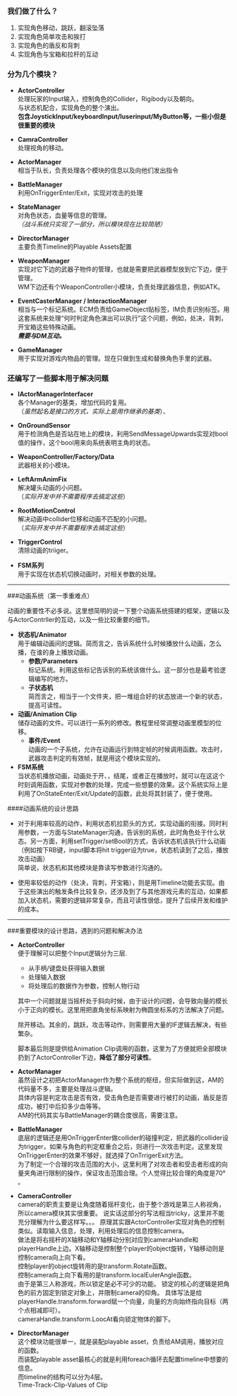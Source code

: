   
### 我们做了什么？
1. 实现角色移动，跳跃，翻滚坠落
2. 实现角色简单攻击和挨打
3. 实现角色的盾反和背刺
4. 实现角色与宝箱和拉杆的互动

### 分为几个模块？
*  **ActorController**  
	处理玩家的Input输入，控制角色的Collider，Rigibody以及朝向。  
	与状态机配合，实现角色的整个演出。   
	**包含JoystickInput/keyboardInput/Iuserinput/MyButton等，一些小但是很重要的模块**
  
*  **CamraController**  
	处理视角的移动。   

*  **ActorManager**  
	相当于队长，负责处理各个模块的信息以及向他们发出指令

*  **BattleManager**  
	利用OnTriggerEnter/Exit，实现对攻击的处理

*  **StateManager**  
    对角色状态，血量等信息的管理。  
	*（战斗系统只实现了一部分，所以模块现在比较简陋）*

*  **DirectorManager**  
	主要负责Timeline的Playable Assets配置

*  **WeaponManager**  
	实现对它下边的武器子物件的管理，也就是需要把武器模型放到它下边，便于管理。  
	WM下边还有个WeaponController小模块，负责处理武器信息，例如ATK。

*  **EventCasterManager /  InteractionManager**  
	相当与一个标记系统。ECM负责给GameObject贴标签，IM负责识别标签。用这套系统来处理“何时判定角色演出可以执行”这个问题，例如，处决，背刺，开宝箱这些特殊动画。  
	***需要与DM互动。***

*  **GameManager**  
	用于实现对游戏内物品的管理。现在只做到生成和替换角色手里的武器。

###  还编写了一些脚本用于解决问题
*  **IActorManagerInterfacer**  
	各个Manager的基类，增加代码的复用。  
	（*虽然起名是接口的方式，实际上是用作继承的基类*）、

*  **OnGroundSensor**  
	用于检测角色是否站在地上的模块，利用SendMessageUpwards实现对bool值的操作，这个bool用来向系统表明主角的状态。

*  **WeaponController/Factory/Data**  
	武器相关的小模块。

*  **LeftArmAnimFix**  
	解决罐头动画的小问题。  
	（*实际开发中并不需要程序去搞定这些*）  

*  **RootMotionControl**  
	解决动画中collider位移和动画不匹配的小问题。  
   （*实际开发中并不需要程序去搞定这些*）  

*  **TriggerControl**  
	清除动画的triiger。  

*  **FSM系列**  
	用于实现在状态机切换动画时，对相关参数的处理。

****

###动画系统（第一季重难点）
  
  动画的重要性不必多说。这里想简明的说一下整个动画系统搭建的框架，逻辑以及与ActorContrller的互动，以及一些比较重要的细节。

*  **状态机/Animator**  
	用于编辑动画间的逻辑。简而言之，告诉系统什么时候播放什么动画，怎么播，在谁的身上播放动画。
   *  **参数/Parameters**  
	标记系统。利用这些标记告诉别的系统该做什么。这一部分也是最考验逻辑编写的地方。
   *  **子状态机**    
	简而言之，相当于一个文件夹，把一堆组合好的状态放进一个新的状态，提高可读性。  
*  **动画/Animation Clip**    
	储存动画的文件。可以进行一系列的修改。教程里经常调整动画里模型的位移。
   *  **事件/Event**  
    动画的一个子系统，允许在动画运行到特定帧的时候调用函数。攻击时，武器攻击判定的有效帧，就是用这个模块实现的。
*  **FSM系统**  
	当状态机播放动画，动画处于开、，结尾，或者正在播放时，就可以在这这个时刻调用函数，实现对参数的处理，完成一些想要的效果。这个系统实际上是利用了OnStateEnter/Exit/Update的函数，此处将其封装了，便于使用。  
  

####动画系统的设计思路
*  对于利用率较高的动作，利用状态机拉箭头的方式，实现动画的衔接。同时利用参数，一方面与StateManager沟通，告诉别的系统，此时角色处于什么状态。另一方面，利用setTrigger/setBool的方式，告诉状态机该执行什么动画（例如按下RB键，input脚本将hit trigger设为true，状态机读到了之后，播放攻击动画）  
简单说，状态机和其他模块是靠读写参数进行沟通的。  

*  使用率较低的动作（处决，背刺，开宝箱），则是用Timeline功能去实现。由于这些演出的触发条件比较复杂，还涉及到了与其他游戏元素的互动，如果都加入状态机，需要的逻辑非常复杂，而且可读性很低，提升了后续开发和维护的成本。

****

###重要模块的设计思路，遇到的问题和解决办法  
* **ActorController**  
	便于理解可以把整个Input逻辑分为三层.
	* 从手柄/键盘处获得输入数据  
	* 处理输入数据
	* 将处理后的数据作为参数，控制人物行动  
	
	其中一个问题就是当摇杆处于斜向时候，由于设计的问题，会导致向量的模长小于正向的模长。这里用把直角坐标系映射为椭圆坐标系的方法解决了问题。
	  
	除开移动。其余的，跳跃，攻击等动作，则需要用大量的IF逻辑去解决，有些繁杂。

	脚本最后则是提供给Animation Clip调用的函数，这里为了方便就把全部模块扔到了ActorController下边，**降低了部分可读性**。
* **ActorManager**  
	虽然设计之初把ActorManager作为整个系统的枢纽，但实际做到这，AM的代码量不多，主要是处理战斗逻辑。  
	具体内容是判定攻击是否有效，受击角色是否需要进行被打的动画，盾反是否成功，被打中后扣多少血等等。  
	AM的代码其实与BattleManager的耦合度很高，需要注意。

* **BattleManager**  
	底层的逻辑还是用OnTriggerEnter做collider的碰撞判定，把武器的collider设为trigger，如果与角色的判定框重合之后，则进行一次攻击判定。这里发现OnTriggerEnter的效果不够好，就选择了OnTrrigerExit方法。  
	为了制定一个合理的攻击范围的大小，这里利用了对攻击者和受击者形成的向量夹角进行限制的操作，保证攻击范围合理。个人觉得比较合理的角度是70° 。
	
* **CameraController**  
	camera的职责主要是让角度随着摇杆变化，由于整个游戏是第三人称视角，所以camera模块其实很重要。
	说实话这部分的写法相当tricky，这里并不能充分理解为什么要这样写。。。
	原理其实跟ActorController实现对角色的控制类似。读取输入信息，处理，利用处理后的信息控制camera。  
	做法是将右摇杆的X轴移动和Y轴移动分别对应到cameraHandle和playerHandle上边。X轴移动是控制整个player的object旋转，Y轴移动则是控制camera向上向下看。  
	控制player的object旋转用的是transform.Rotate函数。  
	控制camera向上向下看用的是transform.localEulerAngle函数。  
	由于是第三人称游戏，所以锁定是必不可少的功能。	
	锁定的核心的逻辑是把角色的前方固定到锁定对象上，并限制camera的仰角。
	具体写法是给playerHandle.transform.forward赋一个向量，向量的方向始终指向目标（两个点相减即可）。  
	cameraHandle.transform.LoocAt看向锁定物体的脚下。
	
* **DirectorManager**  
	这个模块功能很单一，就是装配playable asset，负责给AM调用，播放对应的函数。  
	而装配playable asset最核心的就是利用foreach循环去配置timeline中想要的信息。  
	而timeline的结构可以分为4层。  
	Time-Track-Clip-Values of Clip